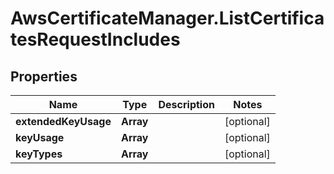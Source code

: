 # AwsCertificateManager.ListCertificatesRequestIncludes

## Properties

Name | Type | Description | Notes
------------ | ------------- | ------------- | -------------
**extendedKeyUsage** | **Array** |  | [optional] 
**keyUsage** | **Array** |  | [optional] 
**keyTypes** | **Array** |  | [optional] 



